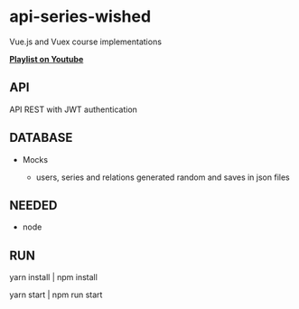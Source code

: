 # api-series-wished
Vue.js and Vuex course implementations

**[Playlist on Youtube](https://www.youtube.com/playlist?list=PL7SyCwLzd5juMkMfe36pamqyK_8ugM-l3)**

## API
API REST with JWT authentication

## DATABASE
* Mocks

  * users, series and relations generated random and saves in json files

## NEEDED
* node

## RUN
yarn install | npm install

yarn start | npm run start